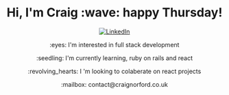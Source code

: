 <h1 align='center'>
    Hi, I'm Craig :wave: happy Thursday!
</h1>

<div style="text-align:center">
    <a href="https://www.linkedin.com/in/craig-norford-9a33838a/">
        <img align="center" alt="LinkedIn" src="https://img.shields.io/badge/linkedin-%230077B5.svg?style=for-the-badge&logo=linkedin&logoColor=white"/>
    </a>
    <p>:eyes:  I'm interested in full stack development</p>
    <p>:seedling:  I'm currently learning, ruby on rails and react</p>
    <p>:revolving_hearts: I 'm looking to colaberate on react projects</p>
    <p>:mailbox:  contact@craignorford.co.uk</p>
</div>


